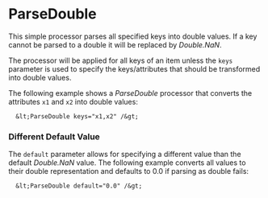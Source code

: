 ParseDouble
===========

This simple processor parses all specified keys into double values. If a key
cannot be parsed to a double it will be replaced by *Double.NaN*.

The processor will be applied for all keys of an item unless the `keys` parameter
is used to specify the keys/attributes that should be transformed into double
values.

The following example shows a *ParseDouble* processor that converts the attributes
`x1` and `x2` into double values:

      &lt;ParseDouble keys="x1,x2" /&gt;

### Different Default Value

The `default` parameter allows for specifying a different value than the default
*Double.NaN* value. The following example converts all values to their double
representation and defaults to 0.0 if parsing as double fails:

      &lt;ParseDouble default="0.0" /&gt;
